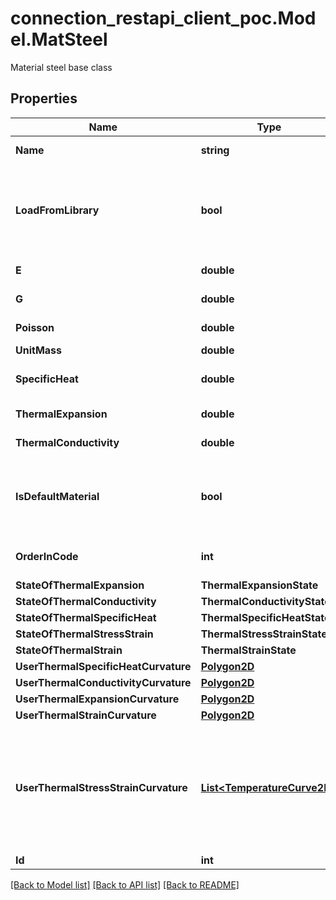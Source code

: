 # connection_restapi_client_poc.Model.MatSteel
Material steel base class

## Properties

Name | Type | Description | Notes
------------ | ------------- | ------------- | -------------
**Name** | **string** | Name of material | [optional] 
**LoadFromLibrary** | **bool** | Load from library - try override properties from library find material by name | [optional] 
**E** | **double** | Young&#39;s modulus | [optional] 
**G** | **double** | Shear modulus | [optional] 
**Poisson** | **double** | Poisson&#39;s ratio | [optional] 
**UnitMass** | **double** | Unit weight | [optional] 
**SpecificHeat** | **double** | Specific heat capacity | [optional] 
**ThermalExpansion** | **double** | Thermal expansion | [optional] 
**ThermalConductivity** | **double** | Thermal conductivity | [optional] 
**IsDefaultMaterial** | **bool** | True if material is default material from the code | [optional] 
**OrderInCode** | **int** | Order of this material in the code | [optional] 
**StateOfThermalExpansion** | **ThermalExpansionState** |  | [optional] 
**StateOfThermalConductivity** | **ThermalConductivityState** |  | [optional] 
**StateOfThermalSpecificHeat** | **ThermalSpecificHeatState** |  | [optional] 
**StateOfThermalStressStrain** | **ThermalStressStrainState** |  | [optional] 
**StateOfThermalStrain** | **ThermalStrainState** |  | [optional] 
**UserThermalSpecificHeatCurvature** | [**Polygon2D**](Polygon2D.md) |  | [optional] 
**UserThermalConductivityCurvature** | [**Polygon2D**](Polygon2D.md) |  | [optional] 
**UserThermalExpansionCurvature** | [**Polygon2D**](Polygon2D.md) |  | [optional] 
**UserThermalStrainCurvature** | [**Polygon2D**](Polygon2D.md) |  | [optional] 
**UserThermalStressStrainCurvature** | [**List&lt;TemperatureCurve2D&gt;**](TemperatureCurve2D.md) | User-defined curvature for thermal stress,strain { Temperature &#x3D; Θ[K], {x &#x3D; ε[-], y &#x3D; σ[Pa]}} | [optional] 
**Id** | **int** | Element Id | [optional] 

[[Back to Model list]](../README.md#documentation-for-models) [[Back to API list]](../README.md#documentation-for-api-endpoints) [[Back to README]](../README.md)

